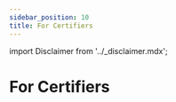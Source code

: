 ```yaml
---
sidebar_position: 10
title: For Certifiers
---
```


import Disclaimer from '../\_disclaimer.mdx';

<Disclaimer />


# For Certifiers

